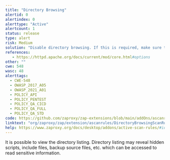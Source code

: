 ```yaml
---
title: "Directory Browsing"
alertid: 0
alertindex: 0
alerttype: "Active"
alertcount: 1
status: release
type: alert
risk: Medium
solution: "Disable directory browsing. If this is required, make sure the listed files does not induce risks."
references:
   - https://httpd.apache.org/docs/current/mod/core.html#options
other: ""
cwe: 548
wasc: 48
alerttags: 
  - CWE-548
  - OWASP_2017_A05
  - OWASP_2021_A01
  - POLICY_API
  - POLICY_PENTEST
  - POLICY_QA_CICD
  - POLICY_QA_FULL
  - POLICY_QA_STD
code: https://github.com/zaproxy/zap-extensions/blob/main/addOns/ascanrules/src/main/java/org/zaproxy/zap/extension/ascanrules/DirectoryBrowsingScanRule.java
linktext: "org/zaproxy/zap/extension/ascanrules/DirectoryBrowsingScanRule.java"
help: https://www.zaproxy.org/docs/desktop/addons/active-scan-rules/#id-0
---
```

It is possible to view the directory listing. Directory listing may reveal hidden scripts, include files, backup source files, etc. which can be accessed to read sensitive information.
